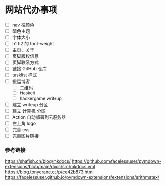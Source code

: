 # 网站代办事项

- [ ] nav 栏颜色
- [ ] 暗色主题
- [ ] 字体大小
- [ ] h1 h2 的 font-weight
- [ ] 主页、关于
- [ ] 页脚版权信息
- [ ] 页脚联系方式
- [ ] 链接 GitHub 仓库
- [ ] tasklist 样式
- [ ] 搬运博客
    - [ ] 二维码
    - [ ] Haskell
    - [ ] hackergame writeup
- [ ] 建立 writeup 分区
- [ ] 建立 计算机 分区
- [ ] Action 自动部署到云服务器
- [ ] 左上角 logo
- [ ] 完善 css
- [ ] 完善图片链接

### 参考链接
https://shafish.cn/blog/mkdocs/
https://github.com/facelessuser/pymdown-extensions/blob/main/docs/src/mkdocs.yml
https://blog.tonycrane.cc/p/ce42b873.html
https://facelessuser.github.io/pymdown-extensions/extensions/arithmatex/